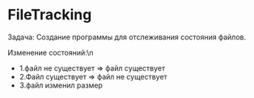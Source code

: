 # FileTracking

Задача: Создание программы для отслеживания состояния файлов.

Изменение состояний:\n
  - 1.файл не существует => файл существует
  - 2.Файл существует => файл не существует
  - 3.файл изменил размер
